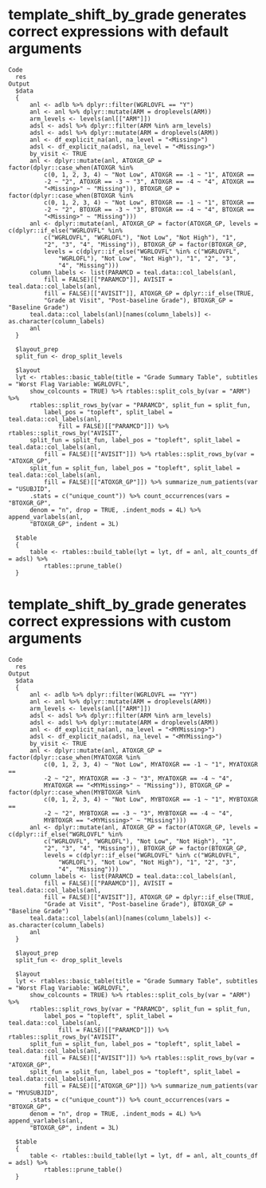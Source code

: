 # template_shift_by_grade generates correct expressions with default arguments

    Code
      res
    Output
      $data
      {
          anl <- adlb %>% dplyr::filter(WGRLOVFL == "Y")
          anl <- anl %>% dplyr::mutate(ARM = droplevels(ARM))
          arm_levels <- levels(anl[["ARM"]])
          adsl <- adsl %>% dplyr::filter(ARM %in% arm_levels)
          adsl <- adsl %>% dplyr::mutate(ARM = droplevels(ARM))
          anl <- df_explicit_na(anl, na_level = "<Missing>")
          adsl <- df_explicit_na(adsl, na_level = "<Missing>")
          by_visit <- TRUE
          anl <- dplyr::mutate(anl, ATOXGR_GP = factor(dplyr::case_when(ATOXGR %in% 
              c(0, 1, 2, 3, 4) ~ "Not Low", ATOXGR == -1 ~ "1", ATOXGR == 
              -2 ~ "2", ATOXGR == -3 ~ "3", ATOXGR == -4 ~ "4", ATOXGR == 
              "<Missing>" ~ "Missing")), BTOXGR_GP = factor(dplyr::case_when(BTOXGR %in% 
              c(0, 1, 2, 3, 4) ~ "Not Low", BTOXGR == -1 ~ "1", BTOXGR == 
              -2 ~ "2", BTOXGR == -3 ~ "3", BTOXGR == -4 ~ "4", BTOXGR == 
              "<Missing>" ~ "Missing")))
          anl <- dplyr::mutate(anl, ATOXGR_GP = factor(ATOXGR_GP, levels = c(dplyr::if_else("WGRLOVFL" %in% 
              c("WGRLOVFL", "WGRLOFL"), "Not Low", "Not High"), "1", 
              "2", "3", "4", "Missing")), BTOXGR_GP = factor(BTOXGR_GP, 
              levels = c(dplyr::if_else("WGRLOVFL" %in% c("WGRLOVFL", 
                  "WGRLOFL"), "Not Low", "Not High"), "1", "2", "3", 
                  "4", "Missing")))
          column_labels <- list(PARAMCD = teal.data::col_labels(anl, 
              fill = FALSE)[["PARAMCD"]], AVISIT = teal.data::col_labels(anl, 
              fill = FALSE)[["AVISIT"]], ATOXGR_GP = dplyr::if_else(TRUE, 
              "Grade at Visit", "Post-baseline Grade"), BTOXGR_GP = "Baseline Grade")
          teal.data::col_labels(anl)[names(column_labels)] <- as.character(column_labels)
          anl
      }
      
      $layout_prep
      split_fun <- drop_split_levels
      
      $layout
      lyt <- rtables::basic_table(title = "Grade Summary Table", subtitles = "Worst Flag Variable: WGRLOVFL", 
          show_colcounts = TRUE) %>% rtables::split_cols_by(var = "ARM") %>% 
          rtables::split_rows_by(var = "PARAMCD", split_fun = split_fun, 
              label_pos = "topleft", split_label = teal.data::col_labels(anl, 
                  fill = FALSE)[["PARAMCD"]]) %>% rtables::split_rows_by("AVISIT", 
          split_fun = split_fun, label_pos = "topleft", split_label = teal.data::col_labels(anl, 
              fill = FALSE)[["AVISIT"]]) %>% rtables::split_rows_by(var = "ATOXGR_GP", 
          split_fun = split_fun, label_pos = "topleft", split_label = teal.data::col_labels(anl, 
              fill = FALSE)[["ATOXGR_GP"]]) %>% summarize_num_patients(var = "USUBJID", 
          .stats = c("unique_count")) %>% count_occurrences(vars = "BTOXGR_GP", 
          denom = "n", drop = TRUE, .indent_mods = 4L) %>% append_varlabels(anl, 
          "BTOXGR_GP", indent = 3L)
      
      $table
      {
          table <- rtables::build_table(lyt = lyt, df = anl, alt_counts_df = adsl) %>% 
              rtables::prune_table()
      }
      

# template_shift_by_grade generates correct expressions with custom arguments

    Code
      res
    Output
      $data
      {
          anl <- adlb %>% dplyr::filter(WGRLOVFL == "YY")
          anl <- anl %>% dplyr::mutate(ARM = droplevels(ARM))
          arm_levels <- levels(anl[["ARM"]])
          adsl <- adsl %>% dplyr::filter(ARM %in% arm_levels)
          adsl <- adsl %>% dplyr::mutate(ARM = droplevels(ARM))
          anl <- df_explicit_na(anl, na_level = "<MYMissing>")
          adsl <- df_explicit_na(adsl, na_level = "<MYMissing>")
          by_visit <- TRUE
          anl <- dplyr::mutate(anl, ATOXGR_GP = factor(dplyr::case_when(MYATOXGR %in% 
              c(0, 1, 2, 3, 4) ~ "Not Low", MYATOXGR == -1 ~ "1", MYATOXGR == 
              -2 ~ "2", MYATOXGR == -3 ~ "3", MYATOXGR == -4 ~ "4", 
              MYATOXGR == "<MYMissing>" ~ "Missing")), BTOXGR_GP = factor(dplyr::case_when(MYBTOXGR %in% 
              c(0, 1, 2, 3, 4) ~ "Not Low", MYBTOXGR == -1 ~ "1", MYBTOXGR == 
              -2 ~ "2", MYBTOXGR == -3 ~ "3", MYBTOXGR == -4 ~ "4", 
              MYBTOXGR == "<MYMissing>" ~ "Missing")))
          anl <- dplyr::mutate(anl, ATOXGR_GP = factor(ATOXGR_GP, levels = c(dplyr::if_else("WGRLOVFL" %in% 
              c("WGRLOVFL", "WGRLOFL"), "Not Low", "Not High"), "1", 
              "2", "3", "4", "Missing")), BTOXGR_GP = factor(BTOXGR_GP, 
              levels = c(dplyr::if_else("WGRLOVFL" %in% c("WGRLOVFL", 
                  "WGRLOFL"), "Not Low", "Not High"), "1", "2", "3", 
                  "4", "Missing")))
          column_labels <- list(PARAMCD = teal.data::col_labels(anl, 
              fill = FALSE)[["PARAMCD"]], AVISIT = teal.data::col_labels(anl, 
              fill = FALSE)[["AVISIT"]], ATOXGR_GP = dplyr::if_else(TRUE, 
              "Grade at Visit", "Post-baseline Grade"), BTOXGR_GP = "Baseline Grade")
          teal.data::col_labels(anl)[names(column_labels)] <- as.character(column_labels)
          anl
      }
      
      $layout_prep
      split_fun <- drop_split_levels
      
      $layout
      lyt <- rtables::basic_table(title = "Grade Summary Table", subtitles = "Worst Flag Variable: WGRLOVFL", 
          show_colcounts = TRUE) %>% rtables::split_cols_by(var = "ARM") %>% 
          rtables::split_rows_by(var = "PARAMCD", split_fun = split_fun, 
              label_pos = "topleft", split_label = teal.data::col_labels(anl, 
                  fill = FALSE)[["PARAMCD"]]) %>% rtables::split_rows_by("AVISIT", 
          split_fun = split_fun, label_pos = "topleft", split_label = teal.data::col_labels(anl, 
              fill = FALSE)[["AVISIT"]]) %>% rtables::split_rows_by(var = "ATOXGR_GP", 
          split_fun = split_fun, label_pos = "topleft", split_label = teal.data::col_labels(anl, 
              fill = FALSE)[["ATOXGR_GP"]]) %>% summarize_num_patients(var = "MYUSUBJID", 
          .stats = c("unique_count")) %>% count_occurrences(vars = "BTOXGR_GP", 
          denom = "n", drop = TRUE, .indent_mods = 4L) %>% append_varlabels(anl, 
          "BTOXGR_GP", indent = 3L)
      
      $table
      {
          table <- rtables::build_table(lyt = lyt, df = anl, alt_counts_df = adsl) %>% 
              rtables::prune_table()
      }
      

